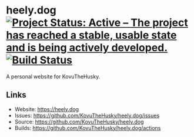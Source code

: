 # heely.dog [![Project Status: Active – The project has reached a stable, usable state and is being actively developed.](https://www.repostatus.org/badges/latest/active.svg)](https://www.repostatus.org/#active) [![Build Status](https://github.com/KovuTheHusky/heely.dog/actions/workflows/jekyll.yml/badge.svg?branch=main)](https://github.com/KovuTheHusky/heely.dog/actions/workflows/jekyll.yml)

A personal website for KovuTheHusky.

## Links

* Website: <https://heely.dog>
* Issues: <https://github.com/KovuTheHusky/heely.dog/issues>
* Source: <https://github.com/KovuTheHusky/heely.dog>
* Builds: <https://github.com/KovuTheHusky/heely.dog/actions>
